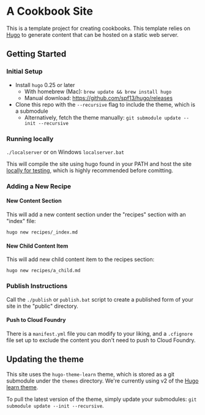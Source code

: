 # A Cookbook Site
This is a template project for creating cookbooks.  This template relies on [Hugo](https://gohugo.io/) to generate content that can be hosted on a static web server.
 
## Getting Started

### Initial Setup

- Install `hugo` 0.25 or later
  - With homebrew (Mac): `brew update && brew install hugo`
  - Manual download: https://github.com/spf13/hugo/releases
- Clone this repo with the `--recursive` flag to include the theme, which is a submodule
  - Alternatively, fetch the theme manually: `git submodule update --init --recursive`

### Running locally
`./localserver` or on Windows `localserver.bat`

This will compile the site using hugo found in your PATH and host the site [locally for testing](http://localhost:1313/), which is highly recommended before comitting.

### Adding a New Recipe

#### New Content Section

This will add a new content section under the "recipes" section with an "index" file:
```
hugo new recipes/_index.md
```

#### New Child Content Item
This will add new child content item to the recipes section:
```
hugo new recipes/a_child.md
```

### Publish Instructions
Call the `./publish` or `publish.bat` script to create a published form of your site in the "public" directory.

#### Push to Cloud Foundry
There is a `manifest.yml` file you can modify to your liking, and a `.cfignore` file set up to exclude the content you don't need to push to Cloud Foundry.

## Updating the theme

This site uses the `hugo-theme-learn` theme, which is stored as a git submodule
under the `themes` directory. We're currently using v2 of the [Hugo learn theme](https://learn.netlify.com/en).

To pull the latest version of the theme, simply update your submodules: `git submodule update --init --recursive`.
